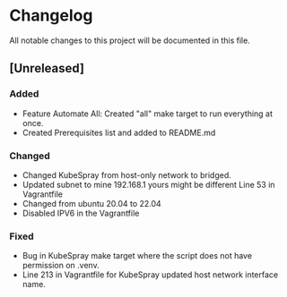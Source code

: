 # Changelog

All notable changes to this project will be documented in this file.

## [Unreleased]

### Added
- Feature Automate All: Created "all" make target to run everything at once.
- Created Prerequisites list and added to README.md

### Changed
- Changed KubeSpray from host-only network to bridged. 
- Updated subnet to mine 192.168.1 yours might be different Line 53 in Vagrantfile
- Changed from ubuntu 20.04 to 22.04
- Disabled IPV6 in the Vagrantfile

### Fixed
- Bug in KubeSpray make target where the script does not have permission on .venv.
- Line 213 in Vagrantfile for KubeSpray updated host network interface name.



